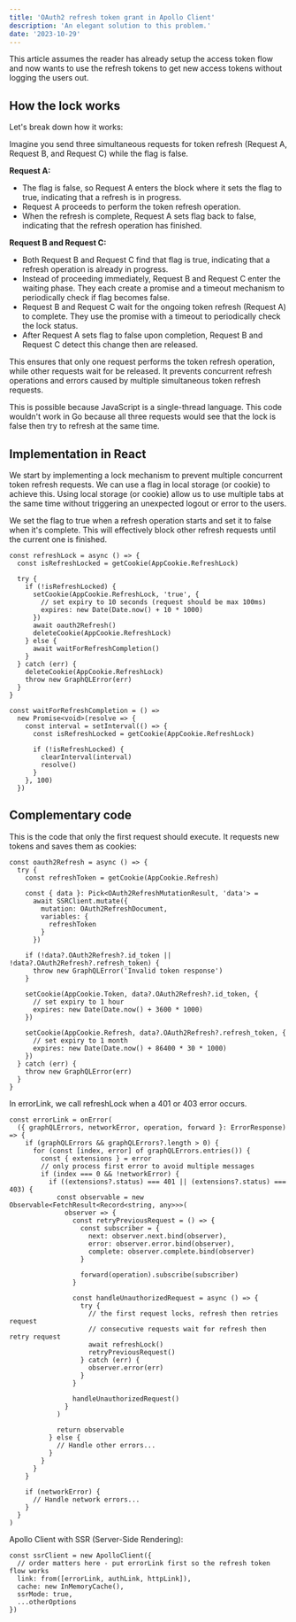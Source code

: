 ```yaml
---
title: 'OAuth2 refresh token grant in Apollo Client'
description: 'An elegant solution to this problem.'
date: '2023-10-29'
---
```


This article assumes the reader has already setup the access token flow and now wants to use the refresh tokens to get new access tokens without logging the users out.

## How the lock works

Let's break down how it works:

Imagine you send three simultaneous requests for token refresh (Request A, Request B, and Request C) while the flag is false.

**Request A:**

- The flag is false, so Request A enters the block where it sets the flag to true, indicating that a refresh is in progress.
- Request A proceeds to perform the token refresh operation.
- When the refresh is complete, Request A sets flag back to false, indicating that the refresh operation has finished.

**Request B and Request C:**

- Both Request B and Request C find that flag is true, indicating that a refresh operation is already in progress.
- Instead of proceeding immediately, Request B and Request C enter the waiting phase. They each create a promise and a timeout mechanism to periodically check if flag becomes false.
- Request B and Request C wait for the ongoing token refresh (Request A) to complete. They use the promise with a timeout to periodically check the lock status.
- After Request A sets flag to false upon completion, Request B and Request C detect this change then are released.

This ensures that only one request performs the token refresh operation, while other requests wait for be released. It prevents concurrent refresh operations and errors caused by multiple simultaneous token refresh requests.

This is possible because JavaScript is a single-thread language. This code wouldn't work in Go because all three requests would see that the lock is false then try to refresh at the same time.

## Implementation in React

We start by implementing a lock mechanism to prevent multiple concurrent token refresh requests. We can use a flag in local storage (or cookie) to achieve this. Using local storage (or cookie) allow us to use multiple tabs at the same time without triggering an unexpected logout or error to the users.

We set the flag to true when a refresh operation starts and set it to false when it's complete. This will effectively block other refresh requests until the current one is finished.

```tsx[class="line-numbers"]
const refreshLock = async () => {
  const isRefreshLocked = getCookie(AppCookie.RefreshLock)

  try {
    if (!isRefreshLocked) {
      setCookie(AppCookie.RefreshLock, 'true', {
        // set expiry to 10 seconds (request should be max 100ms)
        expires: new Date(Date.now() + 10 * 1000)
      })
      await oauth2Refresh()
      deleteCookie(AppCookie.RefreshLock)
    } else {
      await waitForRefreshCompletion()
    }
  } catch (err) {
    deleteCookie(AppCookie.RefreshLock)
    throw new GraphQLError(err)
  }
}

const waitForRefreshCompletion = () =>
  new Promise<void>(resolve => {
    const interval = setInterval(() => {
      const isRefreshLocked = getCookie(AppCookie.RefreshLock)

      if (!isRefreshLocked) {
        clearInterval(interval)
        resolve()
      }
    }, 100)
  })
```

## Complementary code

This is the code that only the first request should execute. It requests new tokens and saves them as cookies:

```tsx[class="line-numbers"]
const oauth2Refresh = async () => {
  try {
    const refreshToken = getCookie(AppCookie.Refresh)

    const { data }: Pick<OAuth2RefreshMutationResult, 'data'> =
      await SSRClient.mutate({
        mutation: OAuth2RefreshDocument,
        variables: {
          refreshToken
        }
      })

    if (!data?.OAuth2Refresh?.id_token || !data?.OAuth2Refresh?.refresh_token) {
      throw new GraphQLError('Invalid token response')
    }

    setCookie(AppCookie.Token, data?.OAuth2Refresh?.id_token, {
      // set expiry to 1 hour
      expires: new Date(Date.now() + 3600 * 1000)
    })

    setCookie(AppCookie.Refresh, data?.OAuth2Refresh?.refresh_token, {
      // set expiry to 1 month
      expires: new Date(Date.now() + 86400 * 30 * 1000)
    })
  } catch (err) {
    throw new GraphQLError(err)
  }
}
```

In errorLink, we call refreshLock when a 401 or 403 error occurs.

```tsx[class="line-numbers"]
const errorLink = onError(
  ({ graphQLErrors, networkError, operation, forward }: ErrorResponse) => {
    if (graphQLErrors && graphQLErrors?.length > 0) {
      for (const [index, error] of graphQLErrors.entries()) {
        const { extensions } = error
        // only process first error to avoid multiple messages
        if (index === 0 && !networkError) {
          if ((extensions?.status) === 401 || (extensions?.status) === 403) {
            const observable = new Observable<FetchResult<Record<string, any>>>(
              observer => {
                const retryPreviousRequest = () => {
                  const subscriber = {
                    next: observer.next.bind(observer),
                    error: observer.error.bind(observer),
                    complete: observer.complete.bind(observer)
                  }

                  forward(operation).subscribe(subscriber)
                }

                const handleUnauthorizedRequest = async () => {
                  try {
                    // the first request locks, refresh then retries request
                    // consecutive requests wait for refresh then retry request
                    await refreshLock()
                    retryPreviousRequest()
                  } catch (err) {
                    observer.error(err)
                  }
                }

                handleUnauthorizedRequest()
              }
            )

            return observable
          } else {
            // Handle other errors...
          }
        }
      }
    }

    if (networkError) {
      // Handle network errors...
    }
  }
)
```

Apollo Client with SSR (Server-Side Rendering):

```tsx[class="line-numbers"]
const ssrClient = new ApolloClient({
  // order matters here - put errorLink first so the refresh token flow works
  link: from([errorLink, authLink, httpLink]),
  cache: new InMemoryCache(),
  ssrMode: true,
  ...otherOptions
})
```
